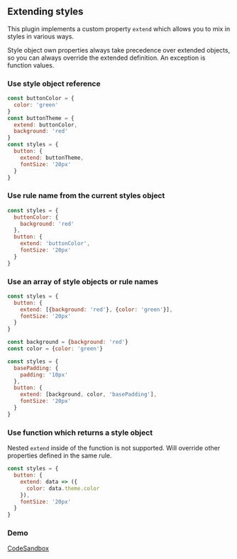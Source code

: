 ## Extending styles

This plugin implements a custom property `extend` which allows you to mix in styles in various ways.

Style object own properties always take precedence over extended objects, so you can always override the extended definition. An exception is function values.

### Use style object reference

```javascript
const buttonColor = {
  color: 'green'
}
const buttonTheme = {
  extend: buttonColor,
  background: 'red'
}
const styles = {
  button: {
    extend: buttonTheme,
    fontSize: '20px'
  }
}
```

### Use rule name from the current styles object

```javascript
const styles = {
  buttonColor: {
    background: 'red'
  },
  button: {
    extend: 'buttonColor',
    fontSize: '20px'
  }
}
```

### Use an array of style objects or rule names

```javascript
const styles = {
  button: {
    extend: [{background: 'red'}, {color: 'green'}],
    fontSize: '20px'
  }
}
```

```javascript
const background = {background: 'red'}
const color = {color: 'green'}

const styles = {
  basePadding: {
    padding: '10px'
  },
  button: {
    extend: [background, color, 'basePadding'],
    fontSize: '20px'
  }
}
```

### Use function which returns a style object

Nested `extend` inside of the function is not supported. Will override other properties defined in the same rule.

```javascript
const styles = {
  button: {
    extend: data => ({
      color: data.theme.color
    }),
    fontSize: '20px'
  }
}
```

### Demo

[CodeSandbox](//codesandbox.io/s/github/cssinjs/jss/tree/master/examples/plugins/jss-plugin-extend?fontsize=14)
